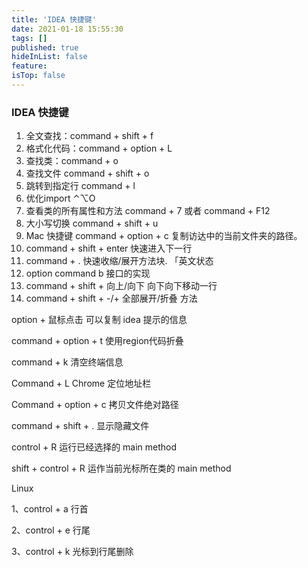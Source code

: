 ```yaml
---
title: 'IDEA 快捷键'
date: 2021-01-18 15:55:30
tags: []
published: true
hideInList: false
feature: 
isTop: false
---
```


### IDEA 快捷键

1. 全文查找：command + shift + f
2. 格式化代码：command + option + L
3. 查找类：command + o
4. 查找文件 command + shift + o
5. 跳转到指定行  command + l
6. 优化import ⌃⌥O 
7. 查看类的所有属性和方法 command + 7   或者   command + F12
8. 大小写切换  command + shift + u
9. Mac 快捷键 command + option + c 复制访达中的当前文件夹的路径。
10. command + shift + enter 快速进入下一行
11. command + . 快速收缩/展开方法块. 「英文状态
12. option command b 接口的实现
13. command + shift + 向上/向下 向下向下移动一行
14. command + shift + -/+ 全部展开/折叠 方法

option + 鼠标点击 可以复制 idea 提示的信息

command + option + t 使用region代码折叠

command + k 清空终端信息


Command + L  Chrome 定位地址栏

Command + option + c 拷贝文件绝对路径

command + shift + . 显示隐藏文件

control + R 运行已经选择的 main method

shift + control + R 运作当前光标所在类的 main method





Linux 

1、control + a 行首

2、control + e 行尾

3、control + k 光标到行尾删除